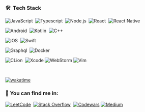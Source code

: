 


### 🛠 &nbsp;Tech Stack

![JavaScript](https://img.shields.io/badge/-JavaScript-05122A?style=flat&logo=javascript)&nbsp;
![Typescript](https://img.shields.io/badge/-TypeScript-05122A?style=flat&logo=TypeScript)&nbsp;
![Node.js](https://img.shields.io/badge/-Node.js-05122A?style=flat&logo=node.js)&nbsp;
![React](https://img.shields.io/badge/-React-05122A?style=flat&logo=react)&nbsp;
![React Native](https://img.shields.io/badge/-React%20Native-05122A?style=flat&logo=react)&nbsp;

![Android](https://img.shields.io/badge/-Android-05122A?style=flat&logo=android)&nbsp;
![Kotlin](https://img.shields.io/badge/kotlin-%237F52FF.svg?style=flat&logo=kotlin&logoColor=white)&nbsp;
![C++](https://img.shields.io/badge/c++-%2300599C.svg?style=flat&logo=c%2B%2B&logoColor=black)&nbsp;

![iOS](https://img.shields.io/badge/iOS-000000?style=flat&logo=ios&logoColor=white)&nbsp;
![Swift](https://img.shields.io/badge/swift-F54A2A?style=flat&logo=swift&logoColor=white)&nbsp;

![Graphql](https://img.shields.io/badge/-Graphql-05122A?style=flat&logo=graphql&logoColor=663399)&nbsp;
![Docker](https://img.shields.io/badge/-Docker-05122A?style=flat&logo=docker)&nbsp;

![CLion](https://img.shields.io/badge/CLion-black?style=flat&logo=clion&logoColor=white)&nbsp;
![Xcode](https://img.shields.io/badge/Xcode-007ACC?style=flat&logo=Xcode&logoColor=white)
![WebStorm](https://img.shields.io/badge/webstorm-143?style=flat&logo=webstorm&logoColor=white&color=black)
![Vim](https://img.shields.io/badge/VIM-%2311AB00.svg?style=flat&logo=vim&logoColor=white)


<br/>

[![wakatime](https://wakatime.com/badge/user/018c4f6c-8837-42be-91bc-5c79ed9c18be.svg)](https://wakatime.com/@018c4f6c-8837-42be-91bc-5c79ed9c18be)

### 🪩 You can find me in:
[![LeetCode](https://img.shields.io/badge/LeetCode-000000?style=flat&logo=LeetCode&logoColor=#d16c06)](https://leetcode.com/GennadySX)&nbsp;
[![Stack Overflow](https://img.shields.io/badge/-Stackoverflow-FE7A16?style=flat&logo=stack-overflow&logoColor=white)](https://stackoverflow.com/users/7770973/gennady-sabirovsky)&nbsp;
[![Codewars](https://img.shields.io/badge/Codewars-B1361E?style=flat&logo=codewars&logoColor=grey)](https://www.codewars.com/users/GennadySX)
[![Medium](https://img.shields.io/badge/Medium-12100E?style=flat&logo=medium&logoColor=white)](https://meduim.com/gennadysx)
